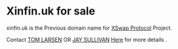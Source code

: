 # Xinfin.uk for sale

xinfin.uk is the Previous domain name for [XSwap Protocol](https://xspswap.finance) Project.

Contact [TOM LARSEN](https://t.me/Tomxins) OR [JAY SULLIVAN](https://t.me/Jay_XSP_Official) [Here](mailto:tomlarsen@xspswap.finance) for more details .
